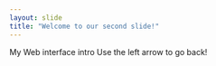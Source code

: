 ```yaml
---
layout: slide
title: "Welcome to our second slide!"
---
```

My Web interface intro
Use the left arrow to go back!
